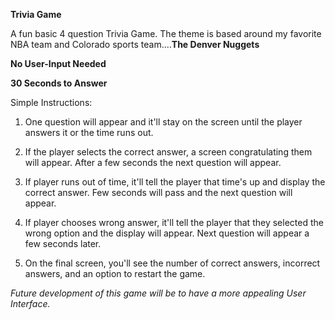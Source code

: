 **Trivia Game**

A fun basic 4 question Trivia Game. The theme is based around my favorite NBA team and Colorado sports team....**The Denver Nuggets**

**No User-Input Needed**

**30 Seconds to Answer**

Simple Instructions:

1. One question will appear and it'll stay on the screen until the player answers it or the time runs out. 

2. If the player selects the correct answer, a screen congratulating them will appear. After a few seconds the next question will appear.

3. If player runs out of time, it'll tell the player that time's up and display the correct answer. Few seconds will pass and the next question will appear.
  
4. If player chooses wrong answer, it'll tell the player that they selected the wrong option and the display will appear. Next question will appear a few seconds later. 
  
5. On the final screen, you'll see the number of correct answers, incorrect answers, and an option to restart the game.
 
 *Future development of this game will be to have a more appealing User Interface.*
